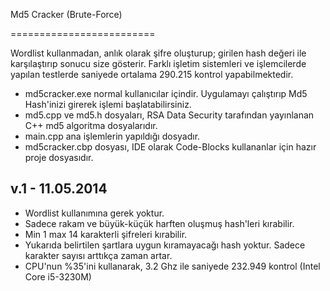 Md5 Cracker (Brute-Force)

=========================


Wordlist kullanmadan, anlık olarak şifre oluşturup; girilen hash değeri ile karşılaştırıp sonucu size gösterir.
Farklı işletim sistemleri ve işlemcilerde yapılan testlerde saniyede ortalama 290.215 kontrol yapabilmektedir.

* md5cracker.exe normal kullanıcılar içindir. Uygulamayı çalıştırıp Md5 Hash'inizi girerek işlemi başlatabilirsiniz.
* md5.cpp ve md5.h dosyaları, RSA Data Security tarafından yayınlanan C++ md5 algoritma dosyalarıdır.
* main.cpp ana işlemlerin yapıldığı dosyadır.
* md5cracker.cbp dosyası, IDE olarak Code-Blocks kullananlar için hazır proje dosyasıdır.


v.1 - 11.05.2014
----------------
* Wordlist kullanımına gerek yoktur.
* Sadece rakam ve büyük-küçük harften oluşmuş hash'leri kırabilir.
* Min 1 max 14 karakterli şifreleri kırabilir.
* Yukarıda belirtilen şartlara uygun kıramayacağı hash yoktur. Sadece karakter sayısı arttıkça zaman artar.
* CPU'nun %35'ini kullanarak, 3.2 Ghz ile saniyede 232.949 kontrol (Intel Core i5-3230M)

